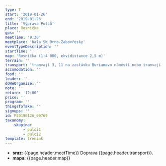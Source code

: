 ```yaml
---
type: T
start: '2019-01-26'
end: '2019-01-26'
title: 'Výprava Pulců'
place: Rosnička
gps: ''
meetTime: '9:30'
meetplace: 'hala SK Brno-Žabovřesky'
eventTypeDescription: ''
startTime: ''
map: 'Rosnička (1:4 000, ekvidistance 2,5 m)'
terrain: ''
transport: 'tramvají 3, 11 na zastávku Burianovo náměstí nebo tramvají 1 na zastávku Bráfova'
accomodation: ''
food: ''
leader: ''
doWeOrganize: ''
note: ''
return: '12:00'
price: ''
program: ''
thingsToTake: ''
signups: ''
id: P20190126_99769
taxonomy:
    skupina:
        - pulci1
        - pulci2
template: trenink
---
```

* **sraz**: {{page.header.meetTime}} Doprava {{page.header.transport}}.
* **mapa**: {{page.header.map}}
